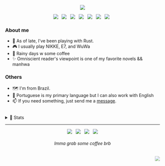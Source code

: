 <p align="center">
  <img src="https://github.com/Nyyu/Nyyu/blob/f77f26567618537bb91634093e949ff1c7a01f5f/img/Frame-1.png" />
  <!--
    Figma sauce: https://www.figma.com/file/rYNNI186dn0M5Awr7gow9u/Github-banner?node-id=1%3A2
  -->
</p>

<p align="center">
  <img src="https://img.shields.io/static/v1?label=&message=Typescript&colorA=18181b&colorB=3f3f46&logo=typescript&logoColor=ECEFF4&style=flat-square" /> &nbsp;
  <img src="https://img.shields.io/static/v1?label=&message=Next.js&colorA=18181b&colorB=3f3f46&logo=next.js&logoColor=ECEFF4&style=flat-square" /> &nbsp;
  <img src="https://img.shields.io/static/v1?label=&message=React&colorA=18181b&colorB=3f3f46&logo=react&logoColor=ECEFF4&style=flat-square" /> &nbsp;
  <img src="https://img.shields.io/static/v1?label=&message=Node&colorA=18181b&colorB=3f3f46&logo=node.js&logoColor=ECEFF4&style=flat-square" /> &nbsp;
  <img src="https://img.shields.io/static/v1?label=&message=Rust&colorA=18181b&colorB=3f3f46&logo=rust&logoColor=ECEFF4&style=flat-square" /> &nbsp;
  <img src="https://img.shields.io/static/v1?label=&message=Tailwind&colorA=18181b&colorB=3f3f46&logo=tailwindcss&logoColor=ECEFF4&style=flat-square" /> &nbsp;
  <img src="https://img.shields.io/static/v1?label=&message=NVim&colorA=18181b&colorB=3f3f46&logo=neovim&logoColor=ECEFF4&style=flat-square" /> &nbsp;
</p>

### About me
 
 - 📑 As of late, I've been playing with Rust.
 - 🎮 I usually play NIKKE, E7, and WuWa
 - 💜 Rainy days w some coffee 
 - ✨ Omniscient reader's viewpoint is one of my favorite novels && manhwa

### Others 
 
 - 🗺 I'm from Brazil.
 - 💬 Portuguese is my primary language but I can also work with English
 - 📫 If you need something, just send me a <a href="mailto:nyyu.dev@gmail.com">message</a>.

<br />

<details>
  <summary>📑 Stats</summary>
  
  <p align="center" width="100%">
    <img width="58.5%" src="https://github-readme-stats.vercel.app/api?username=d-kja&rank_icon=github&hide=contribs&theme=transparent&hide_border=true&date_format=j%20M%5B%20Y%5D&title_color=d4d4d8&icon_color=f0f0f0&text_color=71717a" />
    <img width="38.5%" src="https://github-readme-stats.vercel.app/api/top-langs/?username=d-kja&show_icons=true&layout=compact&langs_count=10&theme=transparent&hide_border=true&title_color=00000000&icon_color=f0f0f0&text_color=a1a1aa" alt="Statistics." />
  </p>
</details>

---

<p align="center">
  <a href="https://twitter.com/hlyd_dev"><img  src="https://img.shields.io/static/v1?label=&message=@hlyd_dev&colorA=18181b&colorB=3f3f46&logo=x&logoColor=ECEFF4&style=flat-square"/></a> &nbsp;
  <img src="https://img.shields.io/static/v1?label=&message=hlyd&colorA=18181b&colorB=3f3f46&logo=discord&logoColor=ECEFF4&style=flat-square" /> &nbsp;
  <a href="https://open.spotify.com/user/22zeqmif7eu5yhumumjqia4ki?si=4b27e572c63145c8"><img src="https://img.shields.io/static/v1?label=&message=Spotify&colorA=18181b&colorB=3f3f46&logo=spotify&logoColor=ECEFF4&style=flat-square"/></a> &nbsp;
  <a href="https://www.linkedin.com/in/d-kja/"><img src="https://img.shields.io/static/v1?label=&message=Linkedin&colorA=18181b&colorB=3f3f46&logo=linkedin&logoColor=ECEFF4&style=flat-square"/></a> 
</p>

<h6 align="center">
  <i>Imma grab some coffee brb</i>  
</h6>

<p align="right" style="opacity:60%;"><img src="https://visitor-badge.laobi.icu/badge?page_id=d-kja.d-kja&left_color=transparent&right_color=transparent" /></p>


<!--
  Credits:
  
   - Layout concept made by
    - yunger7
    
   - Images
    - me
   
   - Badges
    - shields.io
   
-->
